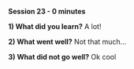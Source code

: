 **Session 23 - 0 minutes**

**1) What did you learn?**
A lot!

**2) What went well?**
Not that much...

**3) What did not go well?**
Ok cool

